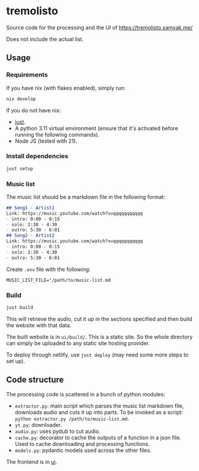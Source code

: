 # tremolisto

Source code for the processing and the UI of https://tremolisto.samyak.me/

Does not include the actual list.

## Usage

### Requirements

If you have nix (with flakes enabled), simply run:
```bash
nix develop
```

If you do not have nix:
- [just](https://github.com/casey/just).
- A python 3.11 virtual environment (ensure that it's activated before running the following commands).
- Node JS (tested with 21).

### Install dependencies

```bash
just setup
```

### Music list

The music list should be a markdown file in the following format:

```markdown
## Song1 - Artist1
Link: https://music.youtube.com/watch?v=qqqqqqqqqqq
- intro: 0:00 - 0:15
- solo: 2:30 - 4:30
- outro: 5:30 - 6:01
## Song2 - Artist2
Link: https://music.youtube.com/watch?v=qqqqqqqqqqq
- intro: 0:00 - 0:15
- solo: 2:30 - 4:30
- outro: 5:30 - 6:01
```

Create `.env` file with the following:
```env
MUSIC_LIST_FILE="/path/to/music-list.md
```

### Build

```bash
just build
```

This will retrieve the audio, cut it up in the sections specified and then build the website with that data.

The built website is in `ui/build/`. This is a static site. So the whole directory can simply be uploaded to any static site hosting provider.

To deploy through netlify, use `just deploy` (may need some more steps to set up).

## Code structure

The processing code is scattered in a bunch of python modules:
- `extractor.py`: main script which parses the music list markdown file, downloads audio and cuts it up into parts. To be invoked as a script: `python extractor.py /path/to/music-list.md`.
- `yt.py`: downloader.
- `audio.py`: uses pydub to cut audio.
- `cache.py`: decorator to cache the outputs of a function in a json file. Used to cache downloading and processing functions.
- `models.py`: pydantic models used across the other files.

The frontend is in [ui](/ui).
